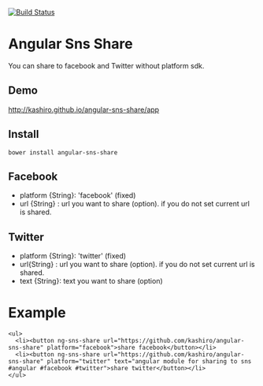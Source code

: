 
[![Build Status](https://travis-ci.org/kashiro/angular-sns-share.svg)](https://travis-ci.org/kashiro/angular-sns-share)

# Angular Sns Share

You can share to facebook and Twitter without platform sdk.

## Demo

http://kashiro.github.io/angular-sns-share/app

## Install

```
bower install angular-sns-share
```

## Facebook

* platform {String}: 'facebook' (fixed)
* url {String} : url you want to share (option). if you do not set current url is shared.

## Twitter

* platform {String}: 'twitter' (fixed)
* url{String} : url you want to share (option). if you do not set current url is shared.
* text {String}: text you want to share (option)

# Example

```
<ul>
  <li><button ng-sns-share url="https://github.com/kashiro/angular-sns-share" platform="facebook">share facebook</button></li>
  <li><button ng-sns-share url="https://github.com/kashiro/angular-sns-share" platform="twitter" text="angular module for sharing to sns #angular #facebook #twitter">share twitter</button></li>
</ul>
```
